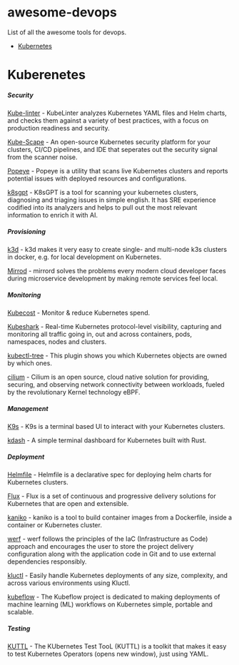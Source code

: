 # awesome-devops
List of all the awesome tools for devops.

* [Kubernetes](#kubernetes)

# Kuberenetes
##### Security
[Kube-linter](https://github.com/stackrox/kube-linter) - KubeLinter analyzes Kubernetes YAML files and Helm charts, and checks them against a variety of best practices, with a focus on production readiness and security.

[Kube-Scape](https://github.com/kubescape/kubescape) - An open-source Kubernetes security platform for your clusters, CI/CD pipelines, and IDE that seperates out the security signal from the scanner noise.

[Popeye](https://popeyecli.io/) - Popeye is a utility that scans live Kubernetes clusters and reports potential issues with deployed resources and configurations.

[k8sgpt](https://k8sgpt.ai/) - K8sGPT is a tool for scanning your kubernetes clusters, diagnosing and triaging issues in simple english. It has SRE experience codified into its analyzers and helps to pull out the most relevant information to enrich it with AI.


##### Provisioning
[k3d](https://k3d.io/v5.7.1/) - k3d makes it very easy to create single- and multi-node k3s clusters in docker, e.g. for local development on Kubernetes.

[Mirrod](https://mirrord.dev/) - mirrord solves the problems every modern cloud developer faces during microservice development by making remote services feel local.

##### Monitoring
[Kubecost](https://www.kubecost.com/) - Monitor & reduce Kubernetes spend.

[Kubeshark](https://www.kubeshark.co/) - Real-time Kubernetes protocol-level visibility, capturing and monitoring all traffic going in, out and across containers, pods, namespaces, nodes and clusters.

[kubectl-tree](https://ahmet.im/blog/kubectl-tree/) - This plugin shows you which Kubernetes objects are owned by which ones.

[cilium](https://cilium.io/) - Cilium is an open source, cloud native solution for providing, securing, and observing network connectivity between workloads, fueled by the revolutionary Kernel technology eBPF.

##### Management
[K9s](https://k9scli.io/)  - K9s is a terminal based UI to interact with your Kubernetes clusters.

[kdash](https://github.com/kdash-rs/kdash) - A simple terminal dashboard for Kubernetes built with Rust.

##### Deployment
[Helmfile](https://helmfile.readthedocs.io/en/latest/) - Helmfile is a declarative spec for deploying helm charts for Kubernetes clusters.

[Flux](https://fluxcd.io/) - Flux is a set of continuous and progressive delivery solutions for Kubernetes that are open and extensible.

[kaniko](https://github.com/GoogleContainerTools/kaniko) - kaniko is a tool to build container images from a Dockerfile, inside a container or Kubernetes cluster.

[werf](https://werf.io/) - werf follows the principles of the IaC (Infrastructure as Code) approach and encourages the user to store the project delivery configuration along with the application code in Git and to use external dependencies responsibly.

[kluctl](https://kluctl.io/) - Easily handle Kubernetes deployments of any size, complexity, and across various environments using Kluctl.

[kubeflow](https://www.kubeflow.org/) - The Kubeflow project is dedicated to making deployments of machine learning (ML) workflows on Kubernetes simple, portable and scalable.


##### Testing
[KUTTL](https://kuttl.dev/) - The KUbernetes Test TooL (KUTTL) is a toolkit that makes it easy to test Kubernetes Operators (opens new window), just using YAML.

